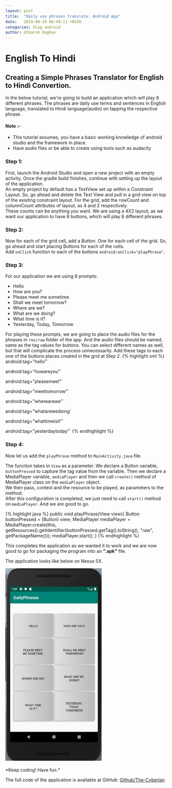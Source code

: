 ```yaml
---
layout: post
title:  "Daily use phrases translate: Android App"
date:   2019-09-19 06:49:11 +0530
categories: blog android
author: Utkarsh Raghav
---
```

# English To Hindi

## Creating a Simple Phrases Translator for English to Hindi Convertion.

In the below tutorial, we're going to build an application which will play 8 different phrases. The phrases are daily use terms and sentences in English language, translated to Hindi language(audio) on tapping the respective phrase.

#### Note :-<br>
- This tutorial assumes, you have a basic working knowledge of android studio and the framework in place.
- Have audio files or be able to create using tools such as audacity

### Step 1:
First, launch the Android Studio and open a new project with an empty activity. Once the gradle build finishes, continue with setting up the layout of the application. <br>
An empty project by default has a TextView set up within a Constraint Layout. So, go ahead and delete the Text View and pull in a grid view on top of the existing constraint layout. For the grid, add the rowCount and columnCount attributes of layout, as 4 and 2 respectively.<br>
These counts can be anything you want. We are using a 4X2 layout, as we want our application to have 8 buttons, which will play 8 different phrases.


### Step 2:
Now for each of the grid cell, add a *Button*. One for each cell of the grid. So, go ahead and start placing Buttons for each of the cells.<br>
Add `onClick` function to each of the buttons `android:onClick="playPhrase"`.


### Step 3:
For our application we are using 8 prompts:
- Hello
- How are you?
- Please meet me sometime.
- Shall we meet tomorrow?
- Where are we?
- What are we doing?
- What time is it?
- Yesterday, Today, Tomorrow

For playing these prompts, we are going to place the audio files for the phrases in `res/raw` folder of the app.
And the audio files should be named, same as the tag values for buttons. You can select different names as well, but that will complicate the process unnecessarily.
Add these tags to each one of the buttons places created in the grid at *Step 2*.
{% highlight xml %}
android:tag="hello"`

android:tag="howareyou"`

android:tag="pleasemeet"`

android:tag="meettomorrow"`

android:tag="wherearewe"`

android:tag="whatarewedoing`

android:tag="whattimeisit"`

android:tag="yesterdaytoday"`
{% endhighlight %}
### Step 4:
Now let us add the `playPhrase` method to `MainActivity.java` file.

The function takes in `View` as a parameter. We declare a Button variable, `buttonPressed` to capture the tag value from the variable.
Then we declare a MediaPlayer variable, `mediaPlayer` and then we call `create()` method of MediaPlayer class on the `mediaPlayer` object.<br>
We then pass, context and the resource to be played, as parameters to the method.<br>
After this configuration is completed, we just need to call `start()` method on `mediaPlayer`. And we are good to go.

{% highlight java %}
 public void playPhrase(View view){
        Button buttonPressed = (Button) view;
        MediaPlayer mediaPlayer = MediaPlayer.create(this, getResources().getIdentifier(buttonPressed.getTag().toString(), "raw", getPackageName()));
        mediaPlayer.start();
      }
{% endhighlight %}

This completes the application as we wanted it to work and we are now good to go for packaging the program into an **".apk"** file.

The application looks like below on Nexus 5X.

<img id="tic-tac-board" src="/assets/images/daily-phrases.png" alt="finished-app" >

<br/>
<br/>
*Keep coding! Have fun.*

The full code of the application is available at GitHub:
[Github/The-Cyberian](https://github.com/TheCyberian)

